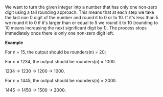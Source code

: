 We want to turn the given integer into a number that has only one non-zero digit using a tail rounding approach. This means that at each step we take the last non 0 digit of the number and round it to 0 or to 10. If it's less than 5 we round it to 0 if it's larger than or equal to 5 we round it to 10 (rounding to 10 means increasing the next significant digit by 1). The process stops immediately once there is only one non-zero digit left.

__Example__

For n = 15, the output should be
rounders(n) = 20;

For n = 1234, the output should be
rounders(n) = 1000.

1234 -> 1230 -> 1200 -> 1000.

For n = 1445, the output should be
rounders(n) = 2000.

1445 -> 1450 -> 1500 -> 2000.